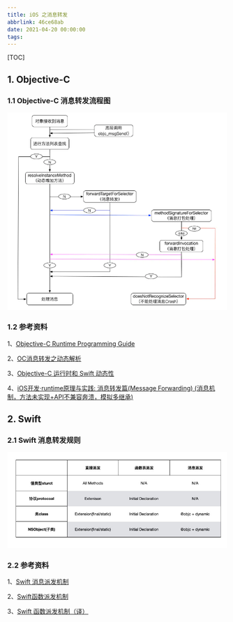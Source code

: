 ```yaml
---
title: iOS 之消息转发
abbrlink: 46ce68ab
date: 2021-04-20 00:00:00
tags:
---
```


[TOC]

## 1. Objective-C

### 1.1 Objective-C 消息转发流程图

![OC消息转发流程图](/source/_posts/iOS/resources/MessageForward/oc_message_froware.png)

### 1.2 参考资料

1、[Objective-C Runtime Programming Guide](https://developer.apple.com/library/archive/documentation/Cocoa/Conceptual/ObjCRuntimeGuide/Introduction/Introduction.html#//apple_ref/doc/uid/TP40008048-CH1-SW1)

2、[OC消息转发之动态解析](https://juejin.cn/post/6844903645226500103)

3、[Objective-C 运行时和 Swift 动态性](https://juejin.cn/post/6844904114673958925)

4、[iOS开发·runtime原理与实践: 消息转发篇(Message Forwarding) (消息机制，方法未实现+API不兼容奔溃，模拟多继承)](https://juejin.cn/post/6844903600968171533)

## 2. Swift

### 2.1 Swift 消息转发规则

![Swift 消息转发规则](resources/MessageForward/swift_function_dispatch.png)

### 2.2 参考资料

1、[Swift 消息派发机制](https://blog.bombox.org/2020-05-23/swift-method-dispatch/)

2、[Swift函数派发机制](https://juejin.cn/post/6847009771845845006)

3、[Swift 函数派发机制（译）](https://rimson.top/2019/05/07/swift-method-dispatch/)
